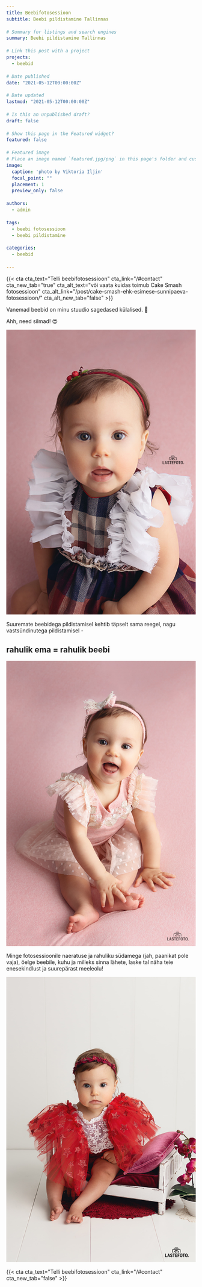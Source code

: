 ```yaml
---
title: Beebifotosessioon 
subtitle: Beebi pildistamine Tallinnas

# Summary for listings and search engines
summary: Beebi pildistamine Tallinnas

# Link this post with a project
projects: 
  - beebid

# Date published
date: "2021-05-12T00:00:00Z"

# Date updated
lastmod: "2021-05-12T00:00:00Z"

# Is this an unpublished draft?
draft: false

# Show this page in the Featured widget?
featured: false

# Featured image
# Place an image named `featured.jpg/png` in this page's folder and customize its options here.
image:
  caption: 'photo by Viktoria Iljin'
  focal_point: ""
  placement: 1
  preview_only: false

authors:
  - admin

tags:
  - beebi fotosessioon
  - beebi pildistamine

categories:
  - beebid

---
```

{{< cta cta_text="Telli beebifotosessioon" cta_link="/#contact" cta_new_tab="true" cta_alt_text="või vaata kuidas toimub Cake Smash fotosessioon" cta_alt_link="/post/cake-smash-ehk-esimese-sunnipaeva-fotosessioon/" cta_alt_new_tab="false" >}}

Vanemad beebid on minu stuudio sagedased külalised. 🥰

Ahh, need silmad! 😍

![Beebi fotosessioon](./beebi-fotosessioon-1.jpg)

Suuremate beebidega pildistamisel kehtib täpselt sama reegel, nagu vastsündinutega pildistamisel -
## rahulik ema = rahulik beebi

![Beebi pildistamine Tallinnas](./beebi-fotosessioon-2.jpg)

Minge fotosessioonile naeratuse ja rahuliku südamega (jah, paanikat pole vaja), öelge beebile, kuhu ja milleks sinna lähete, laske tal näha teie enesekindlust ja suurepärast meeleolu! 

![Beebi fotosessioon stuudios](./beebi-fotosessioon-3.jpg)

{{< cta cta_text="Telli beebifotosessioon" cta_link="/#contact" cta_new_tab="false" >}}